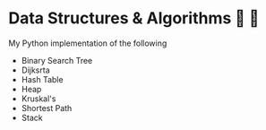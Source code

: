 # Data Structures & Algorithms 🔢 🧮
My Python implementation of the following
- Binary Search Tree
- Dijksrta
- Hash Table
- Heap
- Kruskal's
- Shortest Path
- Stack
